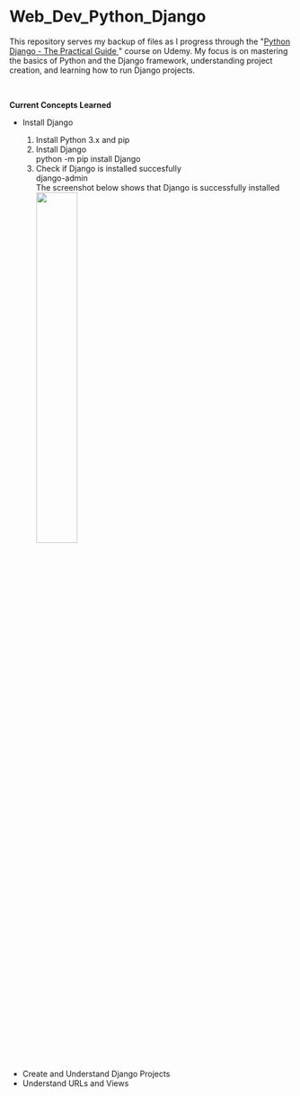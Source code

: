 # Web_Dev_Python_Django

<p>This repository serves my backup of files as I progress through the "<a href="https://www.udemy.com/course/python-django-the-practical-guide/">Python Django - The Practical Guide </a>" course on Udemy. My focus is on mastering the basics of Python and the Django framework, understanding project creation, and learning how to run Django projects.<p>
<br>

**Current Concepts Learned**
<p>
<ul>
    <li>Install Django</li>
    <ol>
        <li>Install Python 3.x and pip</li>
        <li>Install Django</li>
        python -m pip install Django
        <li>Check if Django is installed succesfully</li>
        django-admin
        <br>
        The screenshot below shows that Django is successfully installed
        <br>
        <img src="https://github.com/AGEugenio/Web_Dev_Python_Django/assets/113889259/0609b502-a9e4-4897-acbd-ec3d184cb09c" width="40%">
    </ol>
<li>Create and Understand Django Projects</li>
<li>Understand URLs and Views</li>
</ul>
</p>   

